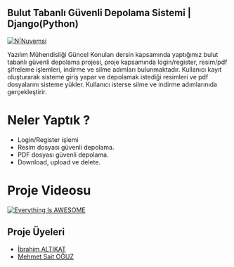 ## Bulut Tabanlı Güvenli Depolama Sistemi | Django(Python)

[![N|Nuvemsi](https://cdn.pixabay.com/photo/2018/11/28/10/45/cloud-3843352_960_720.jpg)](http://www.kriptarium.com/ymgk.html)

Yazılım Mühendisliği Güncel Konuları dersin kapsamında yaptığımız bulut tabanlı güvenli depolama projesi, proje kapsamında login/register, resim/pdf şifreleme işlemleri, indirme ve silme adımları bulunmaktadır. Kullanıcı kayıt oluşturarak sisteme giriş yapar ve depolamak istediği resimleri ve pdf dosyalarını sisteme yükler. Kullanıcı isterse silme ve indirme adımlarınıda gerçekleştirir. 

# Neler Yaptık ?
  - Login/Register işlemi
  - Resim dosyası güvenli depolama.
  - PDF dosyası güvenli depolama.
  - Download, upload ve delete.
 
# Proje Videosu
[![Everything Is AWESOME](https://img.youtube.com/vi/flsLczYCgoE/0.jpg)](https://youtu.be/ZdImLXfy-0g)

## Proje Üyeleri
* [İbrahim ALTIKAT](https://github.com/ialtikat)
* [Mehmet Sait OĞUZ](https://github.com/msoguz44) 

